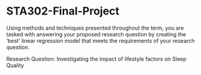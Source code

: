 # STA302-Final-Project

Using methods and techniques presented throughout the term, you are tasked with answering
your proposed research question by creating the ‘best’ linear regression model that meets the
requirements of your research question.

Research Question: Investigating the impact of lifestyle factors on Sleep Quality
